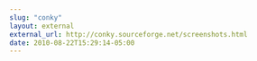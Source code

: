 ```yaml
---
slug: "conky"
layout: external
external_url: http://conky.sourceforge.net/screenshots.html
date: 2010-08-22T15:29:14-05:00
---
```

